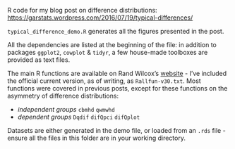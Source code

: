 R code for my blog post on difference distributions:
<https://garstats.wordpress.com/2016/07/19/typical-differences/>

`typical_difference_demo.R` generates all the figures presented in the post.

All the dependencies are listed at the beginning of the file: 
in addition to packages `ggplot2`, `cowplot` & `tidyr`, a few house-made toolboxes are provided as text files.

The main R functions are available on Rand Wilcox’s [website](http://dornsife.usc.edu/labs/rwilcox/software/) - I’ve included the official current version, as of writing, as `Rallfun-v30.txt`. Most functions were covered in previous posts, except for these functions on the asymmetry of difference distributions:
- *independent groups*
`cbmhd`
`qwmwhd`
- *dependent groups*
`Dqdif`
`difQpci`
`difQplot`

Datasets are either generated in the demo file, or loaded from an `.rds` file - ensure all the files in this folder are in your working directory.